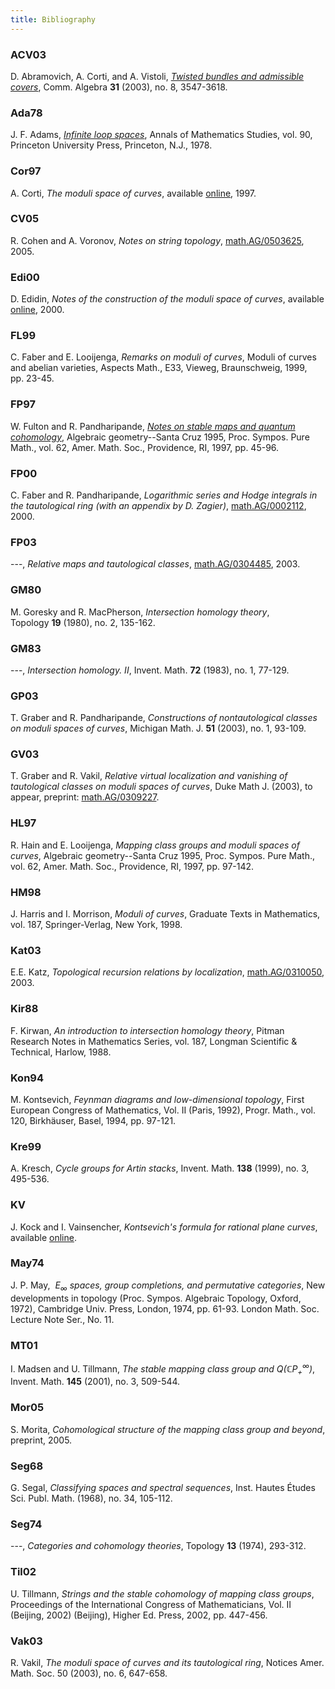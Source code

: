 ```yaml
---
title: Bibliography
---
```


### ACV03
D. Abramovich, A. Corti, and A. Vistoli, [*Twisted bundles and admissible covers*](https://doi.org/10.1081/AGB-120022434), Comm. Algebra **31** (2003), no. 8, 3547-3618.

### Ada78
J. F. Adams, [*Infinite loop spaces*](https://www.jstor.org/stable/j.ctt1b9rztk), Annals of Mathematics Studies, vol. 90, Princeton University Press, Princeton, N.J., 1978.

### Cor97
A. Corti, *The moduli space of curves*, available [online](http://geometry.ma.ic.ac.uk/acorti/wp-content/uploads/2016/07/moduli.pdf), 1997.

### CV05
R. Cohen and A. Voronov, *Notes on string topology*, [math.AG/0503625](https://arxiv.org/abs/math/0503625), 2005.

### Edi00
D. Edidin, *Notes of the construction of the moduli space of curves*, available [online](https://arxiv.org/abs/math/9805101), 2000.

### FL99
C. Faber and E. Looijenga, *Remarks on moduli of curves*, Moduli of curves and abelian varieties, Aspects Math., E33, Vieweg, Braunschweig, 1999, pp. 23-45.

### FP97
W. Fulton and R. Pandharipande, [*Notes on stable maps and quantum cohomology*](https://arxiv.org/abs/alg-geom/9608011), Algebraic geometry--Santa Cruz 1995, Proc. Sympos. Pure Math., vol. 62, Amer. Math. Soc., Providence, RI, 1997, pp. 45-96.

### FP00
C. Faber and R. Pandharipande, *Logarithmic series and Hodge integrals in the tautological ring (with an appendix by D. Zagier)*, [math.AG/0002112](https://arxiv.org/abs/math/0002112), 2000.

### FP03
---, *Relative maps and tautological classes*, [math.AG/0304485](https://arxiv.org/abs/math/0304485), 2003.

### GM80
M. Goresky and R. MacPherson, *Intersection homology theory*, Topology **19** (1980), no. 2, 135-162.

### GM83
---, *Intersection homology. II*, Invent. Math. **72** (1983), no. 1, 77-129.

### GP03
T. Graber and R. Pandharipande, *Constructions of nontautological classes on moduli spaces of curves*, Michigan Math. J. **51** (2003), no. 1, 93-109.

### GV03
T. Graber and R. Vakil, *Relative virtual localization and vanishing of tautological classes on moduli spaces of curves*, Duke Math J. (2003), to appear, preprint: [math.AG/0309227](https://arxiv.org/abs/math/0309227).

### HL97
R. Hain and E. Looijenga, *Mapping class groups and moduli spaces of curves*, Algebraic geometry--Santa Cruz 1995, Proc. Sympos. Pure Math., vol. 62, Amer. Math. Soc., Providence, RI, 1997, pp. 97-142.

### HM98
J. Harris and I. Morrison, *Moduli of curves*, Graduate Texts in Mathematics, vol. 187, Springer-Verlag, New York, 1998.

### Kat03
E.E. Katz, *Topological recursion relations by localization*, [math.AG/0310050](https://arxiv.org/abs/math/0310050), 2003.

### Kir88
F. Kirwan, *An introduction to intersection homology theory*, Pitman Research Notes in Mathematics Series, vol. 187, Longman Scientific & Technical, Harlow, 1988.

### Kon94
M. Kontsevich, *Feynman diagrams and low-dimensional topology*, First European Congress of Mathematics, Vol. II (Paris, 1992), Progr. Math., vol. 120, Birkhäuser, Basel, 1994, pp. 97-121.

### Kre99
A. Kresch, *Cycle groups for Artin stacks*, Invent. Math. **138** (1999), no. 3, 495-536.

### KV
J. Kock and I. Vainsencher, *Kontsevich's formula for rational plane curves*, available [online](https://www.math.utah.edu/~yplee/teaching/gw/Koch.pdf).

### May74
J. P. May,  *$E_{\infty }$ spaces, group completions, and permutative categories*, New developments in topology (Proc. Sympos. Algebraic Topology, Oxford, 1972), Cambridge Univ. Press, London, 1974, pp. 61-93. London Math. Soc. Lecture Note Ser., No. 11.

### MT01
I. Madsen and U. Tillmann, *The stable mapping class group and $Q(\mathbb{C}P^\infty_+)$*, Invent. Math. **145** (2001), no. 3, 509-544.

### Mor05
S. Morita, *Cohomological structure of the mapping class group and beyond*, preprint, 2005.

### Seg68
G. Segal, *Classifying spaces and spectral sequences*, Inst. Hautes Études Sci. Publ. Math. (1968), no. 34, 105-112.

### Seg74
---, *Categories and cohomology theories*, Topology **13** (1974), 293-312.

### Til02
U. Tillmann, *Strings and the stable cohomology of mapping class groups*, Proceedings of the International Congress of Mathematicians, Vol. II (Beijing, 2002) (Beijing), Higher Ed. Press, 2002, pp. 447-456.

### Vak03
R. Vakil, *The moduli space of curves and its tautological ring*, Notices Amer. Math. Soc. 50 (2003), no. 6, 647-658.

